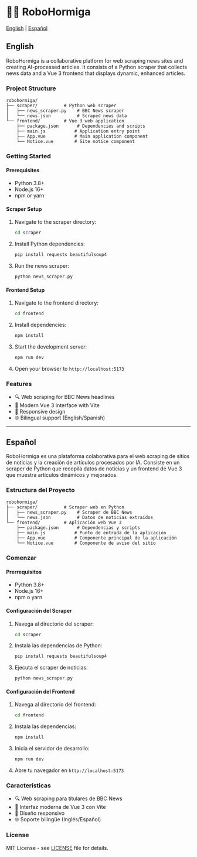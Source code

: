 # 🤖🐜 RoboHormiga

[English](#english) | [Español](#español)

## English

RoboHormiga is a collaborative platform for web scraping news sites and creating AI-processed articles. It consists of a Python scraper that collects news data and a Vue 3 frontend that displays dynamic, enhanced articles.

### Project Structure

```
robohormiga/
├── scraper/          # Python web scraper
│   ├── news_scraper.py    # BBC News scraper
│   └── news.json          # Scraped news data
└── frontend/         # Vue 3 web application
    ├── package.json       # Dependencies and scripts
    ├── main.js           # Application entry point
    ├── App.vue           # Main application component
    └── Notice.vue        # Site notice component
```

### Getting Started

#### Prerequisites
- Python 3.8+
- Node.js 16+
- npm or yarn

#### Scraper Setup
1. Navigate to the scraper directory:
   ```bash
   cd scraper
   ```

2. Install Python dependencies:
   ```bash
   pip install requests beautifulsoup4
   ```

3. Run the news scraper:
   ```bash
   python news_scraper.py
   ```

#### Frontend Setup
1. Navigate to the frontend directory:
   ```bash
   cd frontend
   ```

2. Install dependencies:
   ```bash
   npm install
   ```

3. Start the development server:
   ```bash
   npm run dev
   ```

4. Open your browser to `http://localhost:5173`

### Features
- 🔍 Web scraping for BBC News headlines
- 🎨 Modern Vue 3 interface with Vite
- 📱 Responsive design
- 🌐 Bilingual support (English/Spanish)

---

## Español

RoboHormiga es una plataforma colaborativa para el web scraping de sitios de noticias y la creación de artículos procesados por IA. Consiste en un scraper de Python que recopila datos de noticias y un frontend de Vue 3 que muestra artículos dinámicos y mejorados.

### Estructura del Proyecto

```
robohormiga/
├── scraper/          # Scraper web en Python
│   ├── news_scraper.py    # Scraper de BBC News
│   └── news.json          # Datos de noticias extraídos
└── frontend/         # Aplicación web Vue 3
    ├── package.json       # Dependencias y scripts
    ├── main.js           # Punto de entrada de la aplicación
    ├── App.vue           # Componente principal de la aplicación
    └── Notice.vue        # Componente de aviso del sitio
```

### Comenzar

#### Prerrequisitos
- Python 3.8+
- Node.js 16+
- npm o yarn

#### Configuración del Scraper
1. Navega al directorio del scraper:
   ```bash
   cd scraper
   ```

2. Instala las dependencias de Python:
   ```bash
   pip install requests beautifulsoup4
   ```

3. Ejecuta el scraper de noticias:
   ```bash
   python news_scraper.py
   ```

#### Configuración del Frontend
1. Navega al directorio del frontend:
   ```bash
   cd frontend
   ```

2. Instala las dependencias:
   ```bash
   npm install
   ```

3. Inicia el servidor de desarrollo:
   ```bash
   npm run dev
   ```

4. Abre tu navegador en `http://localhost:5173`

### Características
- 🔍 Web scraping para titulares de BBC News
- 🎨 Interfaz moderna de Vue 3 con Vite
- 📱 Diseño responsivo
- 🌐 Soporte bilingüe (Inglés/Español)

### License

MIT License - see [LICENSE](LICENSE) file for details.
